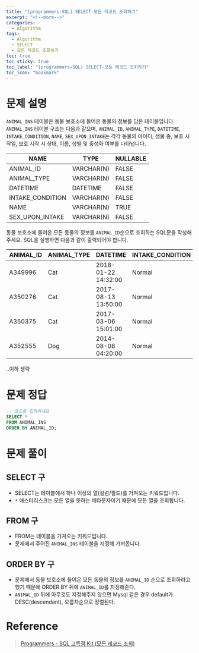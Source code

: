 ```yaml
---
title: "[programmers-SQL] SELECT-모든 레코드 조회하기"
excerpt: "<!--more-->"
categories:
  - Algorithm
tags:
  - Algorithm
  - SELECT
  - 모든 레코드 조회하기
toc: true
toc_sticky: true
toc_label: "[programmers-SQL] SELECT-모든 레코드 조회하기"
toc_icon: "bookmark"
---
```


# 문제 설명

`ANIMAL_INS` 테이블은 동물 보호소에 들어온 동물의 정보를 담은 테이블입니다. `ANIMAL_INS` 테이블 구조는 다음과 같으며, `ANIMAL_ID`, `ANIMAL_TYPE`, `DATETIME`, `INTAKE_CONDITION`, `NAME`, `SEX_UPON_INTAKE`는 각각 동물의 아이디, 생물 종, 보호 시작일, 보호 시작 시 상태, 이름, 성별 및 중성화 여부를 나타냅니다.

| NAME             | TYPE       | NULLABLE |
| ---------------- | ---------- | -------- |
| ANIMAL_ID        | VARCHAR(N) | FALSE    |
| ANIMAL_TYPE      | VARCHAR(N) | FALSE    |
| DATETIME         | DATETIME   | FALSE    |
| INTAKE_CONDITION | VARCHAR(N) | FALSE    |
| NAME             | VARCHAR(N) | TRUE     |
| SEX_UPON_INTAKE  | VARCHAR(N) | FALSE    |

동물 보호소에 들어온 모든 동물의 정보를 `ANIMAL_ID`순으로 조회하는 SQL문을 작성해주세요. SQL을 실행하면 다음과 같이 출력되어야 합니다.

| ANIMAL_ID | ANIMAL_TYPE | DATETIME            | INTAKE_CONDITION | NAME   | SEX_UPON_INTAKE |
| --------- | ----------- | ------------------- | ---------------- | ------ | --------------- |
| A349996   | Cat         | 2018-01-22 14:32:00 | Normal           | Sugar  | Neutered Male   |
| A350276   | Cat         | 2017-08-13 13:50:00 | Normal           | Jewel  | Spayed Female   |
| A350375   | Cat         | 2017-03-06 15:01:00 | Normal           | Meo    | Neutered Male   |
| A352555   | Dog         | 2014-08-08 04:20:00 | Normal           | Harley | Spayed Female   |

..이하 생략

# 문제 정답

```sql
-- 코드를 입력하세요
SELECT * 
FROM ANIMAL_INS 
ORDER BY ANIMAL_ID;
```

# 문제 풀이

## SELECT 구
- SELECT는 테이블에서 하나 이상의 열(컬럼/필드)를 가져오는 키워드입니다.
- `*` 애스터리스크는 모든 열을 뜻하는 메타문자이기 때문에 모든 열을 조회합니다.

## FROM 구
- FROM는 테이블을 가져오는 키워드입니다.
- 문제에서 주어진 `ANIMAL_INS` 테이블을 지정해 가져옵니다.

## ORDER BY 구
- 문제에서 동물 보호소에 들어온 모든 동물의 정보를 `ANIMAL_ID` 순으로 조회하라고 했기 때문에 ORDER BY 뒤에 `ANIMAL_ID`를 지정해준다.
- `ANIMAL_ID` 뒤에 아무것도 지정해주지 않으면 Mysql 같은 경우 default가 DESC(descendant), 오름차순으로 정렬된다.

# Reference

> [Programmers - SQL 고득점 Kit (모든 레코드 조회)](https://programmers.co.kr/learn/courses/30/lessons/59034)<br>